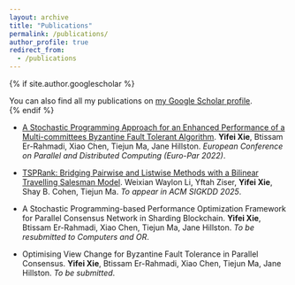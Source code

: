 ```yaml
---
layout: archive
title: "Publications"
permalink: /publications/
author_profile: true
redirect_from:
  - /publications
---
```


{% if site.author.googlescholar %}
  <div class="wordwrap">You can also find all my publications on <a href="{{site.author.googlescholar}}">my Google Scholar profile</a>.</div>
{% endif %}

<!--{% include base_path %}-->

<!--{% for post in site.publications reversed %}
  {% include archive-single.html %}
{% endfor %}-->

* [A Stochastic Programming Approach for an Enhanced Performance of a Multi-committees Byzantine Fault Tolerant Algorithm](https://link.springer.com/chapter/10.1007/978-3-031-31209-0_20). **Yifei Xie**, Btissam Er-Rahmadi, Xiao Chen, Tiejun Ma, Jane Hillston. *European Conference on Parallel and Distributed Computing (Euro-Par 2022)*.

* [TSPRank: Bridging Pairwise and Listwise Methods with a Bilinear Travelling Salesman Model](https://arxiv.org/abs/2411.12064). Weixian Waylon Li, Yftah Ziser, **Yifei Xie**, Shay B. Cohen, Tiejun Ma. *To appear in ACM SIGKDD 2025*.

* A Stochastic Programming-based Performance Optimization Framework for Parallel Consensus Network in Sharding Blockchain. **Yifei Xie**, Btissam Er-Rahmadi, Xiao Chen, Tiejun Ma, Jane Hillston. *To be resubmitted to Computers and OR*.

* Optimising View Change for Byzantine Fault Tolerance in Parallel Consensus. **Yifei Xie**, Btissam Er-Rahmadi, Xiao Chen, Tiejun Ma, Jane Hillston. *To be submitted*.